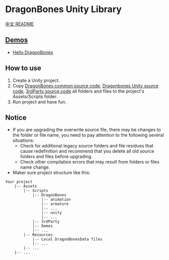 # DragonBones Unity Library
[中文 README](./README-zh_CN.md)
## [Demos](./Demos/)
* [Hello DragonBones](./Demos/Assets/Scripts/Demos/HelloDragonBones.cs)

## How to use
1. Create a Unity project.
2. Copy [DragonBones common source code](../DragonBones/src/), [Dragonbones Unity source code](./src/), [3rdParty source code](../3rdParty/) all folders and files to the project's Assets/Scripts folder.
3. Run project and have fun.

## Notice
* If you are upgrading the overwrite source file, there may be changes to the folder or file name, you need to pay attention to the following several situations:
    * Check for additional legacy source folders and file residues that cause redefinition and recommend that you delete all old source folders and files before upgrading.
    * Check other compilation errors that may result from folders or files name change.
* Maker sure project structure like this:
```
Your project
    |-- Assets
        |-- Scripts
            |-- DragonBones
                |-- animation
                |-- armature
                |-- ...
                |-- unity
                |-- ...
            |-- 3rdParty
            |-- Demos
            |-- ...
        |-- Resources
            |-- Local DragonBonesData files
            |-- ...
        |-- ...
    |-- ...
```